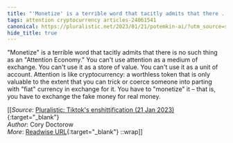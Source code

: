 ```yaml
---
title: "'Monetize' is a terrible word that tacitly admits that there ..."
tags: attention cryptocurrency articles-24061541
canonical: https://pluralistic.net/2023/01/21/potemkin-ai/?utm_source=substack&utm_medium=email
hide_title: true
---
```


"Monetize" is a terrible word that tacitly admits that there is no such thing as an "Attention Economy." You can't use attention as a medium of exchange. You can't use it as a store of value. You can't use it as a unit of account. Attention is like cryptocurrency: a worthless token that is only valuable to the extent that you can trick or coerce someone into parting with "fiat" currency in exchange for it. You have to "monetize" it – that is, you have to exchange the fake money for real money.


[[_Source_: [Pluralistic: Tiktok's enshittification (21 Jan 2023)](https://pluralistic.net/2023/01/21/potemkin-ai/?utm_source=substack&utm_medium=email){:target="_blank"}<br>
_Author_: Cory Doctorow<br>
_More_: [Readwise URL](https://readwise.io/open/470473072){:target="_blank"}
::wrap]]